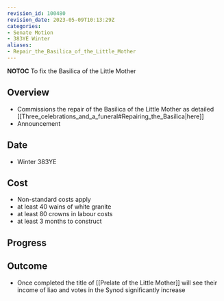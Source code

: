 ```yaml
---
revision_id: 100480
revision_date: 2023-05-09T10:13:29Z
categories:
- Senate Motion
- 383YE Winter
aliases:
- Repair_the_Basilica_of_the_Little_Mother
---
```



__NOTOC__
To fix the Basilica of the Little Mother

## Overview
* Commissions the repair of the Basilica of the Little Mother as detailed [[Three_celebrations_and_a_funeral#Repairing_the_Basilica|here]]
* Announcement

## Date
* Winter 383YE

## Cost
* Non-standard costs apply
* at least 40 wains of white granite
* at least 80 crowns in labour costs
* at least 3 months to construct
## Progress

## Outcome
* Once completed the title of [[Prelate of the Little Mother]] will see their income of liao and votes in the Synod significantly increase